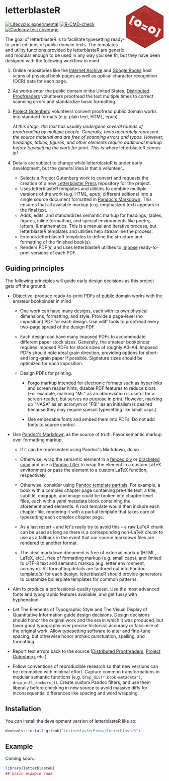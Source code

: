 # letterblasteR <a href="https://letterblasterpress.github.io/letterblasteR/"><img src="man/figures/logo.png" alt="letterblasteR website" align="right" height="139"/></a>

<!-- badges: start -->

[![Lifecycle:
experimental](https://img.shields.io/badge/lifecycle-experimental-orange.svg)](https://lifecycle.r-lib.org/articles/stages.html#experimental)
[![R-CMD-check](https://github.com/LetterblasterPress/letterblasteR/actions/workflows/R-CMD-check.yaml/badge.svg)](https://github.com/LetterblasterPress/letterblasteR/actions/workflows/R-CMD-check.yaml)
[![Codecov test
coverage](https://codecov.io/gh/LetterblasterPress/letterblasteR/branch/main/graph/badge.svg)](https://app.codecov.io/gh/LetterblasterPress/letterblasteR?branch=main)

<!-- badges: end -->

The goal of letterblasteR is to facilitate typesetting ready-to-print editions
of public domain texts. The templates and utility functions provided by
letterblasteR are generic and modular enough to be used in any way you see fit,
but they have been designed with the following workflow in mind.

1.  Online repositories like the [Internet Archive](https://archive.org) and
    [Google Books](https://books.google.com) host scans of physical book pages
    as well as optical character recognition (OCR) data for each page.

2.  As works enter the public domain in the United States, [Distributed
    Proofreaders](https://www.pgdp.net) volunteers proofread the text multiple
    times to correct scanning errors and standardize basic formatting.

3.  [Project Gutenberg](https://www.gutenberg.org) volunteers convert proofread
    public domain works into standard formats (e.g. plain text, HTML, epub).

    *At this stage, the text has usually undergone several rounds of
    proofreading by multiple people. Generally, texts accurately represent the
    source material and are free of scanning errors and typos. However,
    headings, tables, figures, and other elements require additional markup
    before typesetting the work for print. This is where* letterblasteR *comes
    in!*

4.  Details are subject to change while letterblasteR is under early
    development, but the general idea is that a volunteer...

    -   Selects a Project Gutenberg work to convert and requests the creation of
        a new [Letterblaster Press](https://github.com/LetterblasterPress)
        repository for the project.
    -   Uses letterblasteR templates and utilities to combine multiple versions
        of the work (e.g. HTML, epub; different editions) into a single source
        document formatted in [Pandoc's
        Markdown](https://pandoc.org/MANUAL.html#pandocs-markdown). This ensures
        that all available markup (e.g. emphasized text) appears in the final
        text.
    -   Adds, edits, and standardizes semantic markup for headings, tables,
        figures, inline formatting, and special environments like poetry,
        letters, & mathematics. This is a manual and iterative process, but
        letterblasteR templates and utilities help streamline the process.
    -   Extends letterblasteR templates to define the structure and formatting
        of the finished book(s).
    -   Renders PDF(s) and uses letterblasteR utilities to
        [impose](https://en.wikipedia.org/wiki/Imposition) ready-to-print
        versions of each PDF.

## Guiding principles

The following principles will guide early design decisions as this project gets
off the ground:

-   Objective: produce ready-to-print PDFs of public domain works with the
    amateur bookbinder in mind

    -   One work can have many designs, each with its own physical dimensions,
        formatting, and style. Provide a page-level (no imposition) PDF for each
        design. Use vdiff tools to proofread every two-page spread of the design
        PDF.

    -   Each design can have many imposed PDFs to accommodate different paper
        stock sizes. Generally, the amateur bookbinder requires imposed PDFs for
        stock sizes of roughly A3–A4. Imposed PDFs should note ideal grain
        direction, providing options for short- and long-grain paper if
        possible. Signature sizes should be optimized for each imposition.

    -   Design PDFs for printing.

        -   Forgo markup intended for electronic formats such as hyperlinks and
            screen reader hints; disable PDF features to reduce bloat. (For
            example, marking "Mr." as an abbreviation is useful for a
            screen-reader, but serves no purpose in print. However, marking up
            "NASA" as an acronym or "FBI" as an initialism is desired because
            they may require special typesetting like small caps.)

        -   Use embedable fonts and embed them into PDFs. Do not add fonts to
            source control.

-   Use [Pandoc's Markdown](https://pandoc.org/MANUAL.html#pandocs-markdown) as
    the source of truth. Favor semantic markup over formatting markup.

    -   If it can be represented using Pandoc's Markdown, do so.

    -   Otherwise, wrap the semantic element in a [fenced
        div](https://pandoc.org/MANUAL.html#extension-fenced_divs) or [bracketed
        span](https://pandoc.org/MANUAL.html#extension-bracketed_spans) and use
        a [Pandoc filter](https://pandoc.org/filters.html) to wrap the element
        in a custom LaTeX environment or pass the element to a custom LaTeX
        function, respectively.

    -   Otherwise, consider using [Pandoc template
        partials](https://pandoc.org/MANUAL.html#templates). For example, a book
        with a complex chapter page containing pre-title text, a title,
        subtitle, epigraph, and image could be broken into chapter-level files,
        each with a yaml metadata block containing the aforementioned elements.
        A root template would then include each chapter file, rendering it with
        a partial template that takes care of typesetting each complex chapter
        page.

    -   As a last resort – and let's really try to avoid this – a raw LaTeX
        chunk can be used as long as there is a corresponding non-LaTeX chunk to
        use as a fallback in the event that our source markdown files are
        rendered to another format.

    -   The ideal markdown document is free of external markup (HTML, LaTeX,
        etc.), free of formatting markup (e.g. small caps), and limited to UTF-8
        text and semantic markup (e.g. letter environment, acronym). All
        formatting details are factored out into Pandoc template(s) for each
        design. letterblasteR should provide generators to customize boilerplate
        templates for common patterns.

-   Aim to produce a professional-quality typeset. Use the most advanced fonts
    and typographic features available, and get fussy with hyphenation.

-   Let The Elements of Typographic Style and The Visual Display of Quantitative
    Information guide design decisions. Design decisions should honor the
    original work and the era in which it was produced, but favor good
    typography over precise historical accuracy or facsimile of the original
    work. Allow typesetting software to alter and fine-tune spacing, but
    otherwise honor archaic punctuation, spelling, and formatting.

-   Report text errors back to the source ([Distributed
    Proofreaders](https://www.pgdp.net), [Project
    Gutenberg](https://www.gutenberg.org), etc.).

-   Follow conventions of reproducible research so that new versions can be
    recompiled with minimal effort. Capture common transformations in modular
    semantic functions (e.g. `drop_div(".book-metadata")`,
    `drop_null_anchors()`). Create custom Pandoc filters, and use them liberally
    before checking in new source to avoid massive diffs for inconsequential
    differences like spacing and word wrapping.

## Installation

You can install the development version of letterblasteR like so:

``` r
devtools::install_github("LetterblasterPress/letterblasteR")
```

## Example

Coming soon...

``` r
library(letterblasteR)
## basic example code
```
